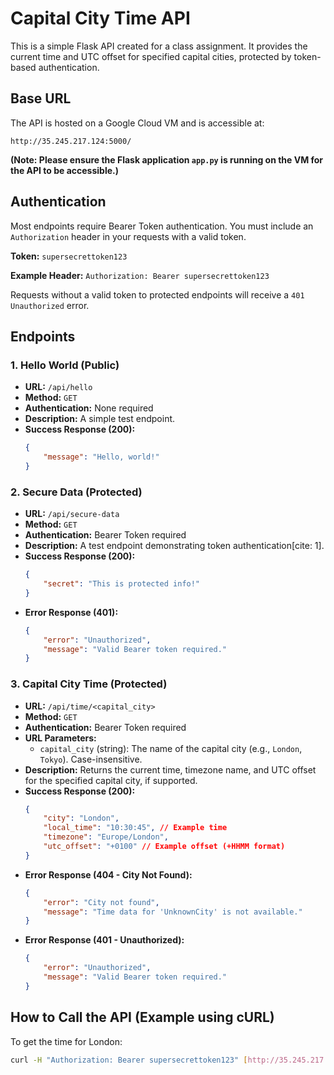# Capital City Time API

This is a simple Flask API created for a class assignment. It provides the current time and UTC offset for specified capital cities, protected by token-based authentication.

## Base URL

The API is hosted on a Google Cloud VM and is accessible at:

`http://35.245.217.124:5000/`

**(Note: Please ensure the Flask application `app.py` is running on the VM for the API to be accessible.)**

## Authentication

Most endpoints require Bearer Token authentication. You must include an `Authorization` header in your requests with a valid token.

**Token:** `supersecrettoken123`

**Example Header:**
`Authorization: Bearer supersecrettoken123`

Requests without a valid token to protected endpoints will receive a `401 Unauthorized` error.

## Endpoints

### 1. Hello World (Public)

* **URL:** `/api/hello`
* **Method:** `GET`
* **Authentication:** None required
* **Description:** A simple test endpoint.
* **Success Response (200):**
    ```json
    {
        "message": "Hello, world!"
    }
    ```

### 2. Secure Data (Protected)

* **URL:** `/api/secure-data`
* **Method:** `GET`
* **Authentication:** Bearer Token required
* **Description:** A test endpoint demonstrating token authentication[cite: 1].
* **Success Response (200):**
    ```json
    {
        "secret": "This is protected info!"
    }
    ```
* **Error Response (401):**
    ```json
    {
        "error": "Unauthorized",
        "message": "Valid Bearer token required."
    }
    ```

### 3. Capital City Time (Protected)

* **URL:** `/api/time/<capital_city>`
* **Method:** `GET`
* **Authentication:** Bearer Token required
* **URL Parameters:**
    * `capital_city` (string): The name of the capital city (e.g., `London`, `Tokyo`). Case-insensitive.
* **Description:** Returns the current time, timezone name, and UTC offset for the specified capital city, if supported.
* **Success Response (200):**
    ```json
    {
        "city": "London",
        "local_time": "10:30:45", // Example time
        "timezone": "Europe/London",
        "utc_offset": "+0100" // Example offset (+HHMM format)
    }
    ```
* **Error Response (404 - City Not Found):**
    ```json
    {
        "error": "City not found",
        "message": "Time data for 'UnknownCity' is not available."
    }
    ```
* **Error Response (401 - Unauthorized):**
    ```json
    {
        "error": "Unauthorized",
        "message": "Valid Bearer token required."
    }
    ```

## How to Call the API (Example using cURL)

To get the time for London:

```bash
curl -H "Authorization: Bearer supersecrettoken123" [http://35.245.217.124:5000/api/time/London](http://35.245.217.124:5000/api/time/London)
